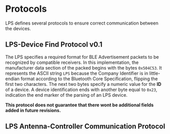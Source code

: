 # Protocols

LPS defines several protocols to ensure correct communication between the devices.


## LPS-Device Find Protocol v0.1
The LPS specifies a required format for BLE Advertisement packets to be recognized by compatible receivers.
In this implementation, the manufacturer data section of the packed begins with the bytes `0x504C53`. It represents the ASCII string `LPS` because the Company Identifier is in little-endian format according to the Bluetooth Core Specification, flipping the first two characters.
The next two bytes specify a numeric value for the **ID** of a device. A device identification ends with another byte equal to `0x23`, indication the end marker of the parsing of an LPS device.

**This protocol does not guarantee that there wont be additional fields added in future revisions.**

## LPS Antenna-Controller Communication Protocol